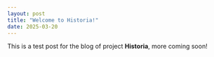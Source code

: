 ```yaml
---
layout: post
title: "Welcome to Historia!"
date: 2025-03-20
---
```


This is a test post for the blog of project **Historia**, more coming soon!

